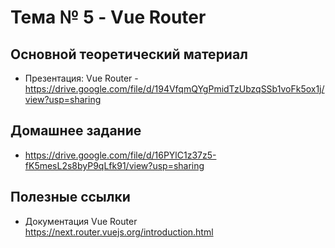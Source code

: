 # Тема № 5 - Vue Router


## Основной теоретический материал	

- Презентация: Vue Router - https://drive.google.com/file/d/194VfqmQYgPmidTzUbzqSSb1voFk5ox1j/view?usp=sharing


## Домашнее задание

- https://drive.google.com/file/d/16PYlC1z37z5-fK5mesL2s8byP9qLfk91/view?usp=sharing

## Полезные ссылки

- Документация Vue Router https://next.router.vuejs.org/introduction.html


